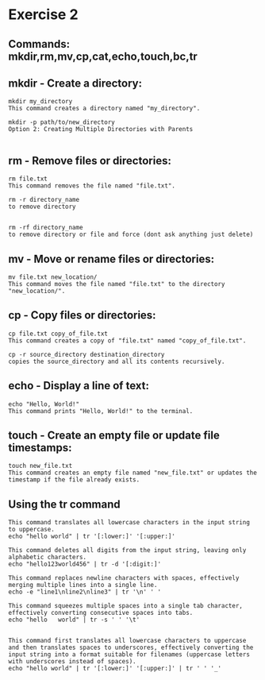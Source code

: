 #  Exercise 2
## Commands: mkdir,rm,mv,cp,cat,echo,touch,bc,tr


## mkdir - Create a directory:
```
mkdir my_directory
This command creates a directory named "my_directory".

mkdir -p path/to/new_directory
Option 2: Creating Multiple Directories with Parents


```

## rm - Remove files or directories:
```
rm file.txt
This command removes the file named "file.txt".

rm -r directory_name
to remove directory


rm -rf directory_name
to remove directory or file and force (dont ask anything just delete)
```

## mv - Move or rename files or directories:
```
mv file.txt new_location/
This command moves the file named "file.txt" to the directory "new_location/".
```

## cp - Copy files or directories:
```
cp file.txt copy_of_file.txt
This command creates a copy of "file.txt" named "copy_of_file.txt".

cp -r source_directory destination_directory
copies the source_directory and all its contents recursively.

```

## echo - Display a line of text:
```
echo "Hello, World!"
This command prints "Hello, World!" to the terminal.
```

## touch - Create an empty file or update file timestamps:
```
touch new_file.txt
This command creates an empty file named "new_file.txt" or updates the timestamp if the file already exists.
```


## Using the tr command

```
This command translates all lowercase characters in the input string to uppercase.
echo "hello world" | tr '[:lower:]' '[:upper:]'

This command deletes all digits from the input string, leaving only alphabetic characters.
echo "hello123world456" | tr -d '[:digit:]'

This command replaces newline characters with spaces, effectively merging multiple lines into a single line.
echo -e "line1\nline2\nline3" | tr '\n' ' '

This command squeezes multiple spaces into a single tab character, effectively converting consecutive spaces into tabs.
echo "hello   world" | tr -s ' ' '\t'


This command first translates all lowercase characters to uppercase and then translates spaces to underscores, effectively converting the input string into a format suitable for filenames (uppercase letters with underscores instead of spaces).
echo "hello world" | tr '[:lower:]' '[:upper:]' | tr ' ' '_'

```

